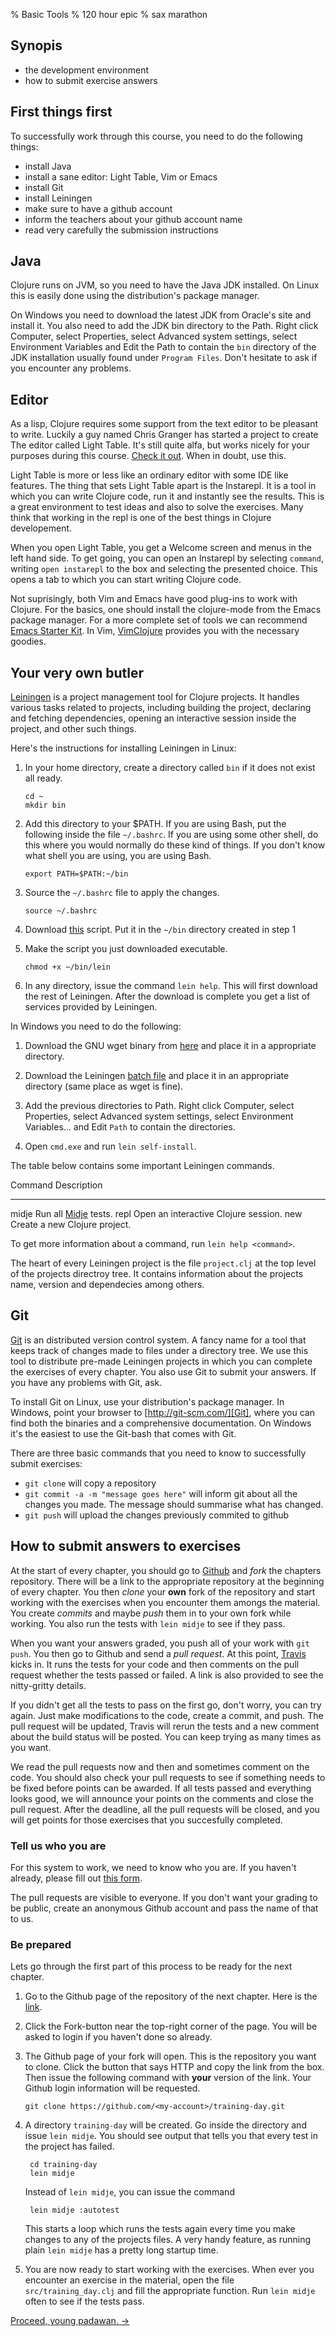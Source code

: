 % Basic Tools
% 120 hour epic
% sax marathon

## Synopis

- the development environment
- how to submit exercise answers

## First things first

To successfully work through this course, you need to do the following
things:

- install Java
- install a sane editor: Light Table, Vim or Emacs
- install Git
- install Leiningen
- make sure to have a github account
- inform the teachers about your github account name
- read very carefully the submission instructions

## Java

Clojure runs on JVM, so you need to have the Java JDK installed. On
Linux this is easily done using the distribution's package manager.

On Windows you need to download the latest JDK from Oracle's site and
install it. You also need to add the JDK bin directory to the Path.
Right click Computer, select Properties, select Advanced system
settings, select Environment Variables and Edit the Path to contain
the `bin` directory of the JDK installation usually found under
`Program Files`. Don't hesitate to ask if you encounter any problems.

## Editor

As a lisp, Clojure requires some support from the text editor to be
pleasant to write. Luckily a guy named Chris Granger has started a
project to create The editor called Light Table. It's still quite
alfa, but works nicely for your purposes during this course.
[Check it out][LightTable]. When in doubt, use this.

Light Table is more or less like an ordinary editor with some IDE like
features. The thing that sets Light Table apart is the Instarepl. It
is a tool in which you can write Clojure code, run it and instantly
see the results. This is a great environment to test ideas and also to
solve the exercises. Many think that working in the repl is one of the
best things in Clojure developement.

When you open Light Table, you get a Welcome screen and menus in the
left hand side. To get going, you can open an Instarepl by selecting
`command`, writing `open instarepl` to the box and selecting the
presented choice. This opens a tab to which you can start writing
Clojure code.

Not suprisingly, both Vim and Emacs have good plug-ins to work with
Clojure. For the basics, one should install the clojure-mode from the
Emacs package manager. For a more complete set of tools we can
recommend [Emacs Starter Kit][EST]. In Vim, [VimClojure][VimClojure]
provides you with the necessary goodies.

## Your very own butler

[Leiningen] is a project management tool for Clojure projects. It
handles various tasks related to projects, including building the
project, declaring and fetching dependencies, opening an interactive
session inside the project, and other such things.

Here's the instructions for installing Leiningen in Linux:

1. In your home directory, create a directory called `bin` if it does
   not exist all ready.
  
    ~~~ {.sh}
    cd ~
    mkdir bin
    ~~~

2. Add this directory to your $PATH. If you are using Bash, put the
   following inside the file `~/.bashrc`. If you are using some other
   shell, do this where you would normally do these kind of things. If
   you don't know what shell you are using, you are using Bash.

    ~~~ {.sh}
    export PATH=$PATH:~/bin
    ~~~
    
3. Source the `~/.bashrc` file to apply the changes.

    ~~~ {.sh}
    source ~/.bashrc
    ~~~

3. Download [this][LeinInstall] script. Put it in the `~/bin`
   directory created in step 1
  
4. Make the script you just downloaded executable.

    ~~~ {.sh}
    chmod +x ~/bin/lein
    ~~~

5. In any directory, issue the command `lein help`. This will first
   download the rest of Leiningen. After the download is complete you
   get a list of services provided by Leiningen.

In Windows you need to do the following:

1. Download the GNU wget binary from [here][wget] and place it in a
   appropriate directory.
   
2. Download the Leiningen [batch file][LeinInstallWindows] and place
   it in an appropriate directory (same place as wget is fine).
   
3. Add the previous directories to Path. Right click Computer, select
   Properties, select Advanced system settings, select Environment
   Variables... and Edit `Path` to contain the directories.
   
4. Open `cmd.exe` and run `lein self-install`.

The table below contains some important Leiningen commands.

Command         Description
-------         -----------
midje           Run all [Midje] tests.
repl            Open an interactive Clojure session.
new             Create a new Clojure project.

To get more information about a command, run `lein help <command>`.

The heart of every Leiningen project is the file `project.clj` at the
top level of the projects directroy tree. It contains information
about the projects name, version and dependecies among others.

## Git

[Git][Git] is an distributed version control system. A fancy name for
a tool that keeps track of changes made to files under a directory
tree. We use this tool to distribute pre-made Leiningen projects in
which you can complete the exercises of every chapter. You also use
Git to submit your answers. If you have any problems with Git, ask.

To install Git on Linux, use your distribution's package manager. In
Windows, point your browser to [http://git-scm.com/][Git], where you
can find both the binaries and a comprehensive documentation. On
Windows it's the easiest to use the Git-bash that comes with Git.

There are three basic commands that you need to know to successfully
submit exercises:

- `git clone` will copy a repository
- `git commit -a -m "message goes here"` will inform git about all the
  changes you made. The message should summarise what has changed.
- `git push` will upload the changes previously commited to github

## How to submit answers to exercises

At the start of every chapter, you should go to [Github][Github] and *fork*
the chapters repository. There will be a link to the appropriate repository at
the beginning of every chapter. You then *clone* your **own** fork of the
repository and start working with the exercises when you encounter them amongs
the material. You create *commits* and maybe *push* them in to your own fork
while working. You also run the tests with `lein midje` to see if they pass.

When you want your answers graded, you push all of your work with `git
push`. You then go to Github and send a *pull request*. At this point,
[Travis][Travis] kicks in. It runs the tests for your
code and then comments on the pull request whether the tests passed or
failed. A link is also provided to see the nitty-gritty details.

If you didn't get all the tests to pass on the first go, don't worry,
you can try again. Just make modifications to the code, create a
commit, and push. The pull request will be updated, Travis will rerun
the tests and a new comment about the build status will be posted. You
can keep trying as many times as you want.

We read the pull requests now and then and sometimes comment on the
code. You should also check your pull requests to see if something
needs to be fixed before points can be awarded. If all tests passed
and everything looks good, we will announce your points on the
comments and close the pull request. After the deadline, all the pull
requests will be closed, and you will get points for those exercises
that you succesfully completed.

### Tell us who you are

For this system to work, we need to know who you are. If you haven't
already, please fill out [this form][Form].

<alert>

The pull requests are visible to everyone. If you don't want your grading to
be public, create an anonymous Github account and pass the name of that to us.

</alert>

### Be prepared

Lets go through the first part of this process to be ready for the next
chapter.

1. Go to the Github page of the repository of the next chapter. Here is the
   [link](https://github.com/iloveponies/training-day).

2. Click the Fork-button near the top-right corner of the page. You will be
   asked to login if you haven't done so already.

3. The Github page of your fork will open. This is the repository you want to
   clone. Click the button that says HTTP and copy the link from the box. Then
   issue the following command with **your** version of the link. Your Github
   login information will be requested.

    ~~~ {.sh}
    git clone https://github.com/<my-account>/training-day.git
    ~~~
    
4. A directory `training-day` will be created. Go inside the directory and
   issue `lein midje`. You should see output that tells you that every test in
   the project has failed.

        cd training-day
        lein midje
   Instead of `lein midje`, you can issue the command
   
        lein midje :autotest
   This starts a loop which runs the tests again every time you make changes
   to any of the projects files. A very handy feature, as running plain `lein
   midje` has a pretty long startup time.
   
5. You are now ready to start working with the exercises. When ever you
   encounter an exercise in the material, open the file `src/training_day.clj`
   and fill the appropriate function. Run `lein midje` often to see if the
   tests pass.
   
[Proceed, young padawan. →][next]

[Form]: https://elomake.helsinki.fi/lomakkeet/42235/lomake.html
[LightTable]: http://www.lighttable.com/
[EST]: https://github.com/technomancy/emacs-starter-kit
[VimClojure]: https://github.com/vim-scripts/VimClojure
[Git]: http://git-scm.com
[Github]: https://github.com
[Leiningen]: https://github.com/technomancy/leiningen
[LeinInstall]: https://raw.github.com/technomancy/leiningen/stable/bin/lein
[LeinInstallWindows]: https://raw.github.com/technomancy/leiningen/stable/bin/lein.bat
[Midje]: https://github.com/marick/Midje
[Ubuntu]: http://ubuntu.com
[Vim]: http://vim.org
[next]: training-day.html
[vm]: http://cs.helsinki.fi/ilmari.vacklin/ClojureBox.zip
[VirtualBox]: http://virtualbox.org
[wget]: http://users.ugent.be/~bpuype/wget/#download
[Travis]: http://travis-ci.org
